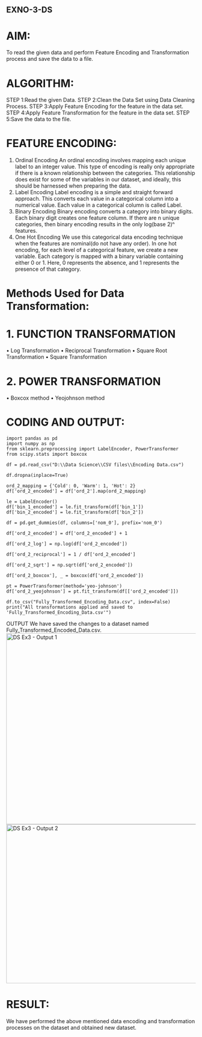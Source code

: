 ## EXNO-3-DS

# AIM:
To read the given data and perform Feature Encoding and Transformation process and save the data to a file.

# ALGORITHM:
STEP 1:Read the given Data.
STEP 2:Clean the Data Set using Data Cleaning Process.
STEP 3:Apply Feature Encoding for the feature in the data set.
STEP 4:Apply Feature Transformation for the feature in the data set.
STEP 5:Save the data to the file.

# FEATURE ENCODING:
1. Ordinal Encoding
An ordinal encoding involves mapping each unique label to an integer value. This type of encoding is really only appropriate if there is a known relationship between the categories. This relationship does exist for some of the variables in our dataset, and ideally, this should be harnessed when preparing the data.
2. Label Encoding
Label encoding is a simple and straight forward approach. This converts each value in a categorical column into a numerical value. Each value in a categorical column is called Label.
3. Binary Encoding
Binary encoding converts a category into binary digits. Each binary digit creates one feature column. If there are n unique categories, then binary encoding results in the only log(base 2)ⁿ features.
4. One Hot Encoding
We use this categorical data encoding technique when the features are nominal(do not have any order). In one hot encoding, for each level of a categorical feature, we create a new variable. Each category is mapped with a binary variable containing either 0 or 1. Here, 0 represents the absence, and 1 represents the presence of that category.

# Methods Used for Data Transformation:
  # 1. FUNCTION TRANSFORMATION
• Log Transformation
• Reciprocal Transformation
• Square Root Transformation
• Square Transformation
  # 2. POWER TRANSFORMATION
• Boxcox method
• Yeojohnson method

# CODING AND OUTPUT:
```
import pandas as pd
import numpy as np
from sklearn.preprocessing import LabelEncoder, PowerTransformer
from scipy.stats import boxcox

df = pd.read_csv("D:\\Data Science\\CSV files\\Encoding Data.csv")

df.dropna(inplace=True) 

ord_2_mapping = {'Cold': 0, 'Warm': 1, 'Hot': 2}
df['ord_2_encoded'] = df['ord_2'].map(ord_2_mapping)

le = LabelEncoder()
df['bin_1_encoded'] = le.fit_transform(df['bin_1'])
df['bin_2_encoded'] = le.fit_transform(df['bin_2'])

df = pd.get_dummies(df, columns=['nom_0'], prefix='nom_0')

df['ord_2_encoded'] = df['ord_2_encoded'] + 1

df['ord_2_log'] = np.log(df['ord_2_encoded'])

df['ord_2_reciprocal'] = 1 / df['ord_2_encoded']

df['ord_2_sqrt'] = np.sqrt(df['ord_2_encoded'])

df['ord_2_boxcox'], _ = boxcox(df['ord_2_encoded'])

pt = PowerTransformer(method='yeo-johnson')
df['ord_2_yeojohnson'] = pt.fit_transform(df[['ord_2_encoded']])

df.to_csv("Fully_Transformed_Encoding_Data.csv", index=False)
print("All transformations applied and saved to 'Fully_Transformed_Encoding_Data.csv'")
```
OUTPUT
We have saved the changes to a dataset named Fully_Transformed_Encoded_Data.csv. 
<img width="1918" height="507" alt="DS Ex3 - Output 1" src="https://github.com/user-attachments/assets/846e2081-f37f-4439-b338-8b40f8372e9d" />
<img width="1848" height="422" alt="DS Ex3 - Output 2" src="https://github.com/user-attachments/assets/b456a2ef-339d-4ee2-b7c0-12affa1bcd83" />

# RESULT:
We have performed the above mentioned data encoding and transformation processes on the dataset and obtained new dataset. 

       
